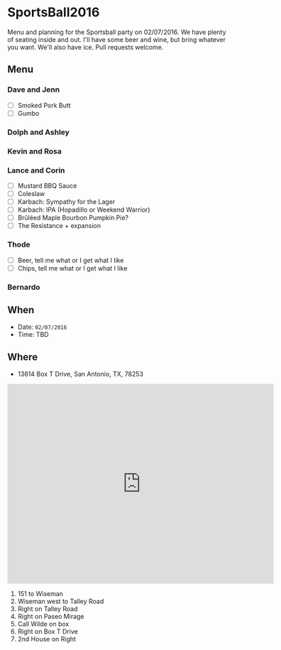 # SportsBall2016
Menu and planning for the Sportsball party on 02/07/2016. We have plenty of seating inside and out. I'll have some beer and wine, but bring whatever you want. We'll also have ice. Pull requests welcome.

## Menu
### Dave and Jenn
- [ ] Smoked Pork Butt
- [ ] Gumbo

### Dolph and Ashley


### Kevin and Rosa


### Lance and Corin
- [ ] Mustard BBQ Sauce
- [ ] Coleslaw
- [ ] Karbach: Sympathy for the Lager
- [ ] Karbach: IPA (Hopadillo or Weekend Warrior)
- [ ] Brûléed Maple Bourbon Pumpkin Pie?
- [ ] The Resistance + expansion

### Thode
- [ ] Beer, tell me what or I get what I like
- [ ] Chips, tell me what or I get what I like

### Bernardo


## When
* Date: `02/07/2016`
* Time: TBD

## Where
* 13614 Box T Drive, San Antonio, TX, 78253


<iframe src="https://www.google.com/maps/embed?pb=!1m14!1m8!1m3!1d2874.944077411612!2d-98.76395833645434!3d29.468370125215657!3m2!1i1024!2i768!4f13.1!3m3!1m2!1s0x865c4196da2d975f%3A0x41cff7131e41cda8!2s13614+Box-T+Dr%2C+San+Antonio%2C+TX+78253!5e0!3m2!1sen!2sus!4v1454181222510" width="600" height="450" frameborder="0" style="border:0" allowfullscreen="allowfullscreen"></iframe>

1. 151 to Wiseman
1. Wiseman west to Talley Road
1. Right on Talley Road
1. Right on Paseo Mirage
2. Call Wilde on box
3. Right on Box T Drive
4. 2nd House on Right

